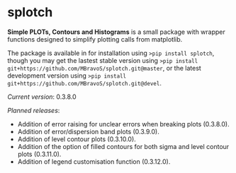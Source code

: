 # splotch
**Simple PLOTs, Contours and Histograms** is a small package with wrapper functions designed to simplify plotting calls from matplotlib.

The package is available in for installation using `>pip install splotch`, though you may get the lastest stable version using `>pip install git+https://github.com/MBravoS/splotch.git@master`, or the latest development version using `>pip install git+https://github.com/MBravoS/splotch.git@devel`.


*Current version*: 0.3.8.0

*Planned releases*:
* Addition of error raising for unclear errors when breaking plots (0.3.8.0).
* Addition of error/dispersion band plots (0.3.9.0).
* Addition of level contour plots (0.3.10.0).
* Addition of the option of filled contours for both sigma and level contour plots (0.3.11.0).
* Addition of legend customisation function (0.3.12.0).
